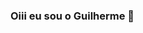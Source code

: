 ### Oiii eu sou o Guilherme 👋

<!--
**DESIGNRGM/DESIGNRGM** is a ✨ _special_ ✨ repository because its `README.md` (this file) appears on your GitHub profile.

[![Blog](https://img.shields.io/website?label=SujeitoProgramador.com&style=for-the-badge&url=https:///)]()
[![Instagram](https://img.shields.io/badge/Instagram-E4405F?style=for-the-badge&logo=instagram&logoColor=white)](https://instagram.com/design_gm_1/)

![Guilherme's GitHub stats](https://github-readme-stats.vercel.app/api?username=DESIGNRGM&show_icons=true&theme=radical)

## Tecnologias que eu uso no meu dia

<div style="display: inline_block">
  <img align="center" alt="html5" src="https://img.shields.io/badge/HTML5-E34F26?style=for-the-badge&logo=html5&logoColor=white" />
  <img align="center" alt="css" src="https://img.shields.io/badge/CSS3-1572B6?style=for-the-badge&logo=css3&logoColor=white" />
  <img align="center" alt="js" src="https://img.shields.io/badge/JavaScript-F7DF1E?style=for-the-badge&logo=javascript&logoColor=black" />
  <img align="center" alt="ts" src="https://img.shields.io/badge/TypeScript-007ACC?style=for-the-badge&logo=typescript&logoColor=white" />
  <img align="center" alt="react" src="https://img.shields.io/badge/React-20232A?style=for-the-badge&logo=react&logoColor=61DAFB" />
  <img align="center" alt="nodejs" src="https://img.shields.io/badge/Node.js-43853D?style=for-the-badge&logo=node.js&logoColor=white" />
</div><br/>

Apaixonado por tecnologia, educação e por mudar a vida das pessoas através da programação.

